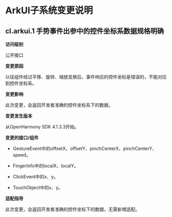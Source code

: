 # ArkUI子系统变更说明

## cl.arkui.1 手势事件出参中的控件坐标系数据规格明确

**访问级别**

公开接口

**变更原因**

以往组件经过平移、旋转、缩放变换后，事件响应的控件坐标是错误的，不能对应到控件坐标系。

**变更影响**

此次变更，会返回开发者准确的控件坐标系下的数据。

**变更发生版本**

从OpenHarmony SDK 4.1.3.3开始。

**变更的接口/组件**

* GestureEvent中的offsetX、offsetY、pinchCenterX、pinchCenterY、speed。

* FingerInfo中的localX、localY。

* ClickEvent中的x、y。

* TouchObject中的x、y。

**适配指导**

此次变更，会返回开发者准确的控件坐标下的数据，无需新增适配。
